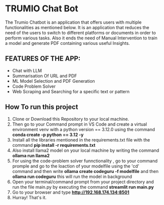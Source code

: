 # TRUMIO Chat Bot     
The Trumio Chatbot is an application that offers users with multiple functionalities as mentioned below. It is an application that reduces the need of the users to switch to different platforms or documents in order to perform various tasks. Also it ends the need of Manual Intervention to train a model and generate PDF containing various useful Insights.
        
## FEATURES OF THE APP:       

+ Chat with LLM
+ Summarisation Of URL and PDF
+ ML Model Selection and PDF Generation
+ Code Problem Solver
+ Web Scraping and Searching for a specific text or pattern    

## How To run this project

1. Clone or Download this Repository to your local machine.
2. Then go to your Command prompt in VS Code and create a virtual environment venv with a python version == 3.12.0 using the command **conda create -p python == 3.12 -y**
3. Install all the libraries mentioned in the requirements.txt file with the command **pip install -r requirements.txt**
4. Also install llama2 model on your local machine by writing the command **ollama run llama2**
5. For using the code-problem solver funnctionality , go to your command promple and go to the loaction of your modelfile using the 'cd' command and then write **ollama create codeguru -f modelfile** and then **ollama run codeguru** this will run the model in background
6. Open your terminal/command prompt from your project directory and run the file main.py by executing the command **streamlit run main.py**
7. Go to your browser and type **http://192.168.174.134:8501**
8. Hurray! That's it.
